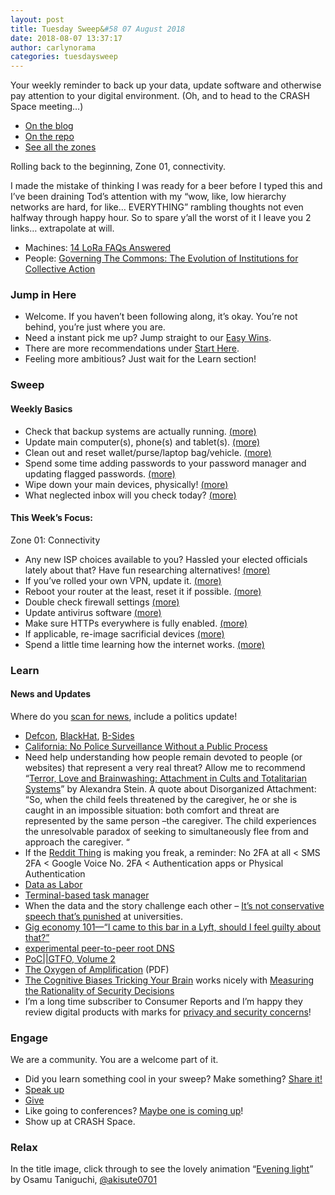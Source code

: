 ```yaml
---
layout: post
title: Tuesday Sweep&#58 07 August 2018
date: 2018-08-07 13:37:17
author: carlynorama
categories: tuesdaysweep
---
```


Your weekly reminder to back up your data, update software and otherwise pay attention to your digital environment. (Oh, and to head to the CRASH Space meeting…)

*   [On the blog](https://blog.crashspace.org/2018/08/tuesday-sweep-7-august-2018/)
*   [On the repo](https://crashspace.github.io/tuesday/tuesdaysweep/2018/08/07/tuesday-sweep.html)
*   [See all the zones](https://crashspace.github.io/tuesday/sweep/)

Rolling back to the beginning, Zone 01, connectivity.

I made the mistake of thinking I was ready for a beer before I typed this and I’ve been draining Tod’s attention with my “wow, like, low hierarchy networks are hard, for like… EVERYTHING” rambling thoughts not even halfway through happy hour. So to spare y’all the worst of it I leave you 2 links… extrapolate at will.

*   Machines: [14 LoRa FAQs Answered](https://www.link-labs.com/blog/lora-faqs)
*   People: [Governing The Commons: The Evolution of Institutions for Collective Action](http://cooperationcommons.com/node/361)

### Jump in Here

*   Welcome. If you haven’t been following along, it’s okay. You’re not behind, you’re just where you are.
*   Need a instant pick me up? Jump straight to our [Easy Wins](https://crashspace.github.io/tuesday/start/04-pick-an-easy-win.html).
*   There are more recommendations under [Start Here](https://crashspace.github.io/tuesday/start/).
*   Feeling more ambitious? Just wait for the Learn section!

### Sweep

#### Weekly Basics

*   Check that backup systems are actually running. [(more)](https://crashspace.github.io/tuesday/sweep/zone00/backup.html)
*   Update main computer(s), phone(s) and tablet(s). [(more)](https://crashspace.github.io/tuesday/sweep/zone00/update.html)
*   Clean out and reset wallet/purse/laptop bag/vehicle. [(more)](https://crashspace.github.io/tuesday/sweep/zone00/everyday_carry.html)
*   Spend some time adding passwords to your password manager and updating flagged passwords. [(more)](https://crashspace.github.io/tuesday/sweep/zone00/password_manager.html)
*   Wipe down your main devices, physically! [(more)](https://crashspace.github.io/tuesday/sweep/zone00/wipe_down.html)
*   What neglected inbox will you check today? [(more)](https://crashspace.github.io/tuesday/sweep/zone00/neglected_inboxes.html)

#### This Week’s Focus:

Zone 01: Connectivity

*   Any new ISP choices available to you? Hassled your elected officials lately about that? Have fun researching alternatives! [(more)](https://carlynorama.github.io/tuesday/sweep/zone01/isp.html)
*   If you’ve rolled your own VPN, update it. [(more)](https://carlynorama.github.io/tuesday/sweep/zone01/vpn.html)
*   Reboot your router at the least, reset it if possible. [(more)](https://carlynorama.github.io/tuesday/sweep/zone01/home_routers.html)
*   Double check firewall settings [(more)](https://carlynorama.github.io/tuesday/sweep/zone01/firewall.html)
*   Update antivirus software [(more)](https://carlynorama.github.io/tuesday/sweep/zone01/antivirus.html)
*   Make sure HTTPs everywhere is fully enabled. [(more)](https://carlynorama.github.io/tuesday/sweep/zone01/encrypt_traffic.html)
*   If applicable, re-image sacrificial devices [(more)](https://carlynorama.github.io/tuesday/sweep/zone01/internetlobby.html)
*   Spend a little time learning how the internet works. [(more)](https://carlynorama.github.io/tuesday/sweep/zone01/protocols.html)

### Learn

#### News and Updates

Where do you [scan for news](https://crashspace.github.io/tuesday/), include a politics update!

*   [Defcon](https://www.defcon.org/), [BlackHat](https://www.blackhat.com/us-18/), [B-Sides](https://www.bsideslv.org/)
*   [California: No Police Surveillance Without a Public Process](https://action.eff.org/o/9042/p/dia/action4/common/public/?action_KEY=10699)
*   Need help understanding how people remain devoted to people (or websites) that represent a very real threat? Allow me to recommend “[Terror, Love and Brainwashing: Attachment in Cults and Totalitarian Systems](https://www.routledge.com/Terror-Love-and-Brainwashing-Attachment-in-Cults-and-Totalitarian-Systems/Stein/p/book/9781138677975)” by Alexandra Stein. A quote about Disorganized Attachment: “So, when the child feels threatened by the caregiver, he or she is caught in an impossible situation: both comfort and threat are represented by the same person –the caregiver. The child experiences the unresolvable paradox of seeking to simultaneously flee from and approach the caregiver. “
*   If the [Reddit Thing](https://www.wired.com/story/reddit-hacked-thanks-to-woefully-insecure-two-factor-setup/) is making you freak, a reminder: No 2FA at all < SMS 2FA < Google Voice No. 2FA < Authentication apps or Physical Authentication
*   [Data as Labor](https://www.economist.com/the-world-if/2018/07/07/what-if-people-were-paid-for-their-data)
*   [Terminal-based task manager](https://boingboing.net/2018/08/01/terminal-based-task-manager.html)
*   When the data and the story challenge each other – [It’s not conservative speech that’s punished](https://www.vox.com/policy-and-politics/2018/8/3/17644180/political-correctness-free-speech-liberal-data-georgetown) at universities.
*   [Gig economy 101—“I came to this bar in a Lyft, should I feel guilty about that?”](https://arstechnica.com/tech-policy/2018/08/gig-economy-101-i-came-to-this-bar-in-a-lyft-should-i-feel-guilty-about-that/)
*   [experimental peer-to-peer root DNS](https://handshake.org/)
*   [PoC||GTFO, Volume 2](https://nostarch.com/gtfo2)
*   [The Oxygen of Amplification](https://datasociety.net/wp-content/uploads/2018/05/0-EXEC-SUMMARY_Oxygen_of_Amplification_DS.pdf) (PDF)
*   [The Cognitive Biases Tricking Your Brain](https://www.theatlantic.com/magazine/archive/2018/09/cognitive-bias/565775) works nicely with [Measuring the Rationality of Security Decisions](https://www.schneier.com/blog/archives/2018/08/measuring_the_r.html)
*   I’m a long time subscriber to Consumer Reports and I’m happy they review digital products with marks for [privacy and security concerns](https://boingboing.net/2018/08/06/graceful-failure.html)!

### Engage

We are a community. You are a welcome part of it.

*   Did you learn something cool in your sweep? Make something? [Share it!](https://blog.crashspace.org/2017/05/tuesday-sweep-9-may-2017/)
*   [Speak up](https://blog.crashspace.org/2016/12/one-thing-to-do-today-collect-phone-numbers-for-future-tuesday-sweeps/)
*   [Give](https://blog.crashspace.org/2016/11/one-thing-to-do-today-plan-a-way-to-give-to-the-cause-regularly/)
*   Like going to conferences? [Maybe one is coming up](https://infocon.org/cons/)!
*   Show up at CRASH Space.

### Relax

In the title image, click through to see the lovely animation “[Evening light](https://twitter.com/akisute0701/status/1020207920212873218)” by Osamu Taniguchi, [@akisute0701](https://twitter.com/akisute0701)
